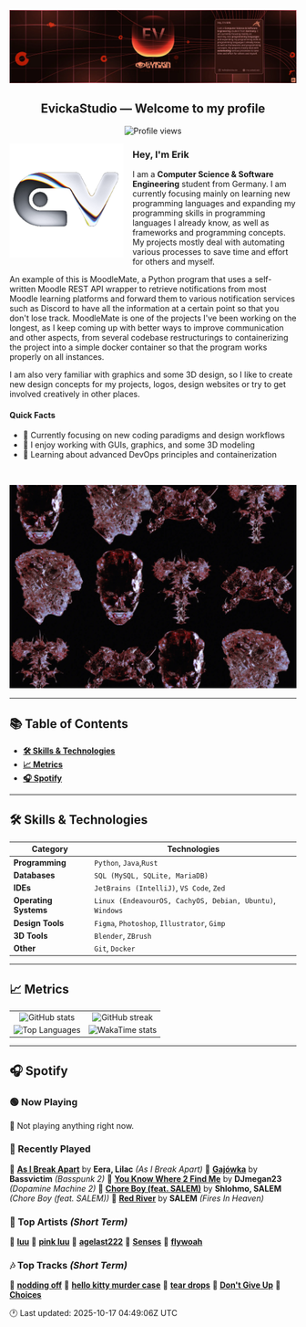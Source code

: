 <p align="center">
  <img src="assets/banner_2.webp" alt="Evicka Studio Banner" />
</p>

<h2 align="center">EvickaStudio — Welcome to my profile</h2>

<p align="center">
  <img src="https://komarev.com/ghpvc/?username=EvickaStudio&style=plastic&abbreviated=true&color=ff69b4" alt="Profile views" />
  <!-- Centering reference: using container alignment per CSS text-align guidance -->
</p>

<p>
  <img align="left" src="assets/liquid-logo-500.gif" alt="Evicka EV Logo" width="200" style="margin-right: 16px; margin-bottom: 8px;"/>
</p>

<h3>Hey, I'm Erik</h3>
<p>
  I am a <strong>Computer Science & Software Engineering</strong> student from
  Germany. I am currently focusing mainly on learning new programming
  languages and expanding my programming skills in programming languages I
  already know, as well as frameworks and programming concepts. My projects
  mostly deal with automating various processes to save time and effort for
  others and myself.
</p>
<p>
  An example of this is MoodleMate, a Python program that uses a
  self-written Moodle REST API wrapper to retrieve notifications from most
  Moodle learning platforms and forward them to various notification
  services such as Discord to have all the information at a certain point
  so that you don't lose track. MoodleMate is one of the projects I've been
  working on the longest, as I keep coming up with better ways to improve
  communication and other aspects, from several codebase restructurings to
  containerizing the project into a simple docker container so that the
  program works properly on all instances.
</p>
<p>
  I am also very familiar with graphics and some 3D design, so I like to
  create new design concepts for my projects, logos, design websites or try
  to get involved creatively in other places.
</p>

<h4>Quick Facts</h4>
<ul>
  <li>🔬 Currently focusing on new coding paradigms and design workflows</li>
  <li>👀 I enjoy working with GUIs, graphics, and some 3D modeling</li>
  <li>🌱 Learning about advanced DevOps principles and containerization</li>
  
</ul>

<br clear="left"/>

<p align="center">
  <img src="assets/evkheadpostersmol.webp" alt="Evicka poster collage" />
</p>

---

## 📚 Table of Contents

- **[🛠️ Skills & Technologies](#️-skills--technologies)**
- **[📈 Metrics](#-metrics)**
- **[🎧 Spotify](#-spotify)**

---

## 🛠️ Skills & Technologies

| **Category**          | **Technologies**                                                                                                 |
|-----------------------|------------------------------------------------------------------------------------------------------------------|
| **Programming**       | `Python`, `Java`,`Rust`                                                                                           |
| **Databases**         | `SQL (MySQL, SQLite, MariaDB)`                                                                                   |
| **IDEs**              | `JetBrains (IntelliJ)`, `VS Code`, `Zed`                                                                         |
| **Operating Systems** | `Linux (EndeavourOS, CachyOS, Debian, Ubuntu)`, `Windows`                                                        |
| **Design Tools**      | `Figma`, `Photoshop`, `Illustrator`, `Gimp`                                                                      |
| **3D Tools**          | `Blender`, `ZBrush`                                                                                              |
| **Other**             | `Git`, `Docker`                                                                                                  |

---

## 📈 Metrics

<table>
  <tr>
    <td align="center">
      <img src="https://github-readme-stats.vercel.app/api?username=EvickaStudio&show=reviews,discussions_started,discussions_answered,prs_merged,prs_merged_percentage&show_icons=true&theme=transparent" alt="GitHub stats" width="100%" />
    </td>
    <td align="center">
      <img src="https://github-readme-streak-stats.herokuapp.com/?user=EvickaStudio&theme=transparent" alt="GitHub streak" width="100%" />
    </td>
  </tr>
  <tr>
    <td align="center">
      <img src="https://github-readme-stats.vercel.app/api/top-langs/?username=EvickaStudio&theme=transparent&layout=compact" alt="Top Languages" width="100%" />
    </td>
    <td align="center">
      <img src="https://github-readme-stats.vercel.app/api/wakatime?username=evickastudio&layout=compact&theme=transparent" alt="WakaTime stats" width="100%" />
    </td>
  </tr>
</table>

---

## 🎧 Spotify

<!-- SPOTIFY-START -->


### 🟢 Now Playing

🎵 Not playing anything right now.



### 📜 Recently Played

🎤 **[As I Break Apart](https://open.spotify.com/track/7K1TlPQ5m2UKQ8su8l6grG)** by **Eera, Lilac** *(As I Break Apart)*
🎤 **[Gajówka](https://open.spotify.com/track/4lnfccyNdaPq9GetWGzfid)** by **Bassvictim** *(Basspunk 2)*
🎤 **[You Know Where 2 Find Me](https://open.spotify.com/track/2EchzRWWPrW9sh1UOPkxak)** by **DJmegan23** *(Dopamine Machine 2)*
🎤 **[Chore Boy (feat. SALEM)](https://open.spotify.com/track/5fdbDW0pkbBhGfSeUb4rub)** by **Shlohmo, SALEM** *(Chore Boy (feat. SALEM))*
🎤 **[Red River](https://open.spotify.com/track/71xZNODtoBktH43VaPADS8)** by **SALEM** *(Fires In Heaven)*



### 🌟 Top Artists *(Short Term)*

🥇 [**luu**](https://open.spotify.com/artist/4Xl2TYkCrjqcY8m2p29OGu)
🥈 [**pink luu**](https://open.spotify.com/artist/0HWcSrvwfHx2msfhljmDuC)
🥉 [**agelast222**](https://open.spotify.com/artist/05jZ0T8kKQUA7Cd58RLiL0)
🏅 [**Senses**](https://open.spotify.com/artist/2soiLmeGhmq9uQ9fqZm3KA)
🏅 [**flywoah**](https://open.spotify.com/artist/4HhW0jozmeZ7e4AAkVOdeO)



### 🎶 Top Tracks *(Short Term)*

🥇 [**nodding off**](https://open.spotify.com/track/2SO4GqwjEhtknk9zQ8tDQY)
🥈 [**hello kitty murder case**](https://open.spotify.com/track/526R7ixvIbOQpugv6PfwDo)
🥉 [**tear drops**](https://open.spotify.com/track/0lWKY2WXWAE0EUpZUvnTR3)
🏅 [**Don't Give Up**](https://open.spotify.com/track/2CtA6pEiFrwr1OuHr4WN5o)
🏅 [**Choices**](https://open.spotify.com/track/6UYFYmePkDEUO13XDp2tUD)


🕐 Last updated: 2025-10-17 04:49:06Z UTC
<!-- SPOTIFY-END -->
